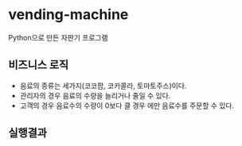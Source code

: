 # vending-machine
Python으로 만든 자판기 프로그램 


## 비즈니스 로직
* 음료의 종류는 세가지(코코팜, 코카콜라, 토마토주스)이다.
* 관리자의 경우 음료의 수량을 늘리거나 줄일 수 있다.
* 고객의 경우 음료수의 수량이 0보다 클 경우 에만 음료수를 주문할 수 있다.

## 실행결과
